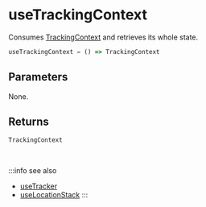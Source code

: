 # useTrackingContext
Consumes [TrackingContext](/tracking/react-native/api-reference/providers/TrackingContext.md) and retrieves its whole state.

```ts
useTrackingContext = () => TrackingContext
```

## Parameters
None.

## Returns
`TrackingContext`

<br />

:::info see also
- [useTracker](/tracking/react-native/api-reference/hooks/consumers/useTracker.md)
- [useLocationStack](/tracking/react-native/api-reference/hooks/consumers/useLocationStack.md)
:::
